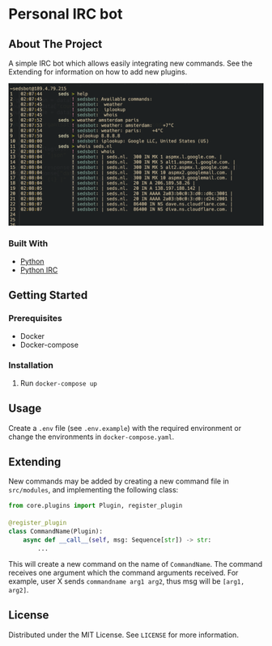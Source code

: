 # Personal IRC bot

## About The Project

A simple IRC bot which allows easily integrating new commands. See the Extending
for information on how to add new plugins.

![Screenshot](./screenshot.png)

### Built With

- [Python](https://python.org)
- [Python IRC](https://github.com/jaraco/irc)

## Getting Started

### Prerequisites

- Docker
- Docker-compose

### Installation

1. Run `docker-compose up`

## Usage

Create a `.env` file (see `.env.example`) with the required environment or
change the environments in `docker-compose.yaml`.

## Extending

New commands may be added by creating a new command file in `src/modules`, and
implementing the following class:

```python
from core.plugins import Plugin, register_plugin

@register_plugin
class CommandName(Plugin):
    async def __call__(self, msg: Sequence[str]) -> str:
        ...

```

This will create a new command on the name of `CommandName`. The command receives
one argument which the command arguments received. For example, user X sends `commandname arg1 arg2`,
thus msg will be `[arg1, arg2]`.

## License

Distributed under the MIT License. See `LICENSE` for more information.
